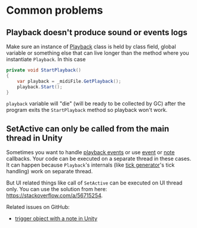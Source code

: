 ﻿---
uid: a_playback_commonproblems
---

# Common problems

## Playback doesn't produce sound or events logs

Make sure an instance of [Playback](xref:Melanchall.DryWetMidi.Multimedia.Playback) class is held by class field, global variable or something else that can live longer than the method where you instantiate `Playback`. In this case

```csharp
private void StartPlayback()
{
    var playback = _midiFile.GetPlayback();
    playback.Start();
}
```

`playback` variable will "die" (will be ready to be collected by GC) after the program exits the `StartPlayback` method so playback won't work.

## SetActive can only be called from the main thread in Unity

Sometimes you want to handle [playback events](xref:Melanchall.DryWetMidi.Multimedia.Playback#events) or use [event](xref:Melanchall.DryWetMidi.Multimedia.Playback.EventCallback) or [note](xref:Melanchall.DryWetMidi.Multimedia.Playback.NoteCallback) callbacks. Your code can be executed on a separate thread in these cases. It can happen because `Playback`'s internals (like [tick generator](Tick-generator.md)'s tick handling) work on separate thread.

But UI related things like call of `SetActive` can be executed on UI thread only. You can use the solution from here: https://stackoverflow.com/a/56715254.

Related issues on GitHub:

* [trigger object with a note in Unity](https://github.com/melanchall/drywetmidi/issues/85)
